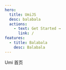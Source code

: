 ```yaml
---
hero:
  title: UmiJS
  desc: balabala
  actions:
    - text: Get Started →
      link: /
features:
  - title: Balabala
    desc: Balabala
---
```


Umi 首页
